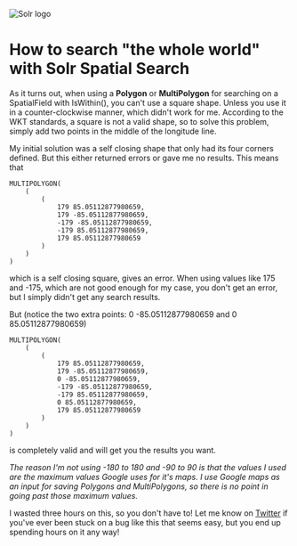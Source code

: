 ![Solr logo](/images/articles/solr_logo.png)

# How to search "the whole world" with Solr Spatial Search

As it turns out, when using a **Polygon** or **MultiPolygon** for searching on a SpatialField 
with IsWithin(), you can't use a square shape. Unless you use it in a 
counter-clockwise manner, which didn't work for me. According to the WKT standards, 
a square is not a valid shape, so to solve this problem, 
simply add two points in the middle of the longitude line.

My initial solution was a self closing shape that only had its four corners defined. 
But this either returned errors or gave me no results. This means that
```
MULTIPOLYGON(
    (
        (
            179 85.05112877980659, 
            179 -85.05112877980659, 
            -179 -85.05112877980659, 
            -179 85.05112877980659, 
            179 85.05112877980659
        )
    )
)
```
which is a self closing square, gives an error. When using values like 175 and -175, 
which are not good enough for my case, you don't get an error, 
but I simply didn't get any search results.

But (notice the two extra points: 0 -85.05112877980659 and 0 85.05112877980659)
```
MULTIPOLYGON(
    (
        (
            179 85.05112877980659, 
            179 -85.05112877980659, 
            0 -85.05112877980659, 
            -179 -85.05112877980659, 
            -179 85.05112877980659, 
            0 85.05112877980659, 
            179 85.05112877980659
        )
    )
)
```
is completely valid and will get you the results you want.

*The reason I'm not using -180 to 180 and -90 to 90 is that the values I used are 
the maximum values Google uses for it's maps. I use Google maps as an input for 
saving Polygons and MultiPolygons, 
so there is no point in going past those maximum values.*

I wasted three hours on this, so you don't have to! Let me know on 
[Twitter](https://twitter.com/RJElsinga) if you've ever been stuck on a bug 
like this that seems easy, but you end up spending hours on it any way!

